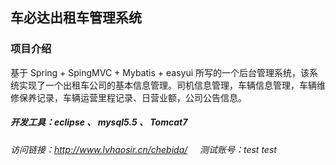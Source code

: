 ## 车必达出租车管理系统  
### 项目介绍
基于 Spring + SpingMVC + Mybatis + easyui 所写的一个后台管理系统，该系统实现了一个出租车公司的基本信息管理。司机信息管理，车辆信息管理，车辆维修保养记录，车辆运营里程记录、日营业额，公司公告信息。
##### 开发工具：eclipse 、 mysql5.5 、 Tomcat7
###### 访问链接：http://www.lvhaosir.cn/chebida/     测试账号：test  test
